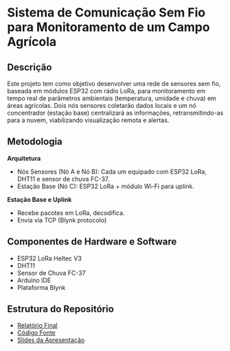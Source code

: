 # Sistema de Comunicação Sem Fio para Monitoramento de um Campo Agrícola

## Descrição
Este projeto tem como objetivo desenvolver uma rede de sensores sem fio, baseada em módulos ESP32 com rádio LoRa, para monitoramento em tempo real de parâmetros ambientais (temperatura, umidade e chuva) em áreas agrícolas. Dois nós sensores coletarão dados locais e um nó concentrador (estação base) centralizará as informações, retransmitindo-as para a nuvem, viabilizando visualização remota e alertas.

## Metodologia

**Arquitetura**
 - Nós Sensores (Nó A e Nó B): Cada um equipado com ESP32 LoRa, DHT11 e sensor de chuva FC-37.
 - Estação Base (Nó C): ESP32 LoRa + módulo Wi-Fi para uplink.
 
 **Estação Base e Uplink**
 - Recebe pacotes em LoRa, decodifica.
 - Envia via TCP (Blynk protocolo)

## Componentes de Hardware e Software
- ESP32 LoRa Heltec V3
- DHT11
- Sensor de Chuva FC-37
- Arduino IDE
- Plataforma Blynk

## Estrutura do Repositório
- [Relatório Final](./relatorio/relatorio_final.pdf)
- [Código Fonte](./codigo/src/)
- [Slides da Apresentação](./apresentacao/slides_apresentacao.pdf)
